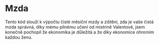 # Mzda
Tento kód slouží k výpočtu čisté měsíční mzdy a zištění, zda je vaše čistá mzda správná, díky mému pilnému učení od mistrině Valentové, jsem konečně pochopil že ekonomika je důležitá a že díky ekonomice ohromím každou ženu.
